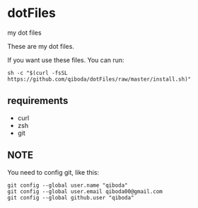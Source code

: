 # dotFiles
my dot files

These are my dot files.

If you want use these files. You can run:

    sh -c "$(curl -fsSL https://github.com/qiboda/dotFiles/raw/master/install.sh)"

requirements
------------

* curl
* zsh
* git 
    
NOTE
----

You need to config git, like this:

    git config --global user.name "qiboda"
    git config --global user.email qiboda00@gmail.com
    git config --global github.user "qiboda"

